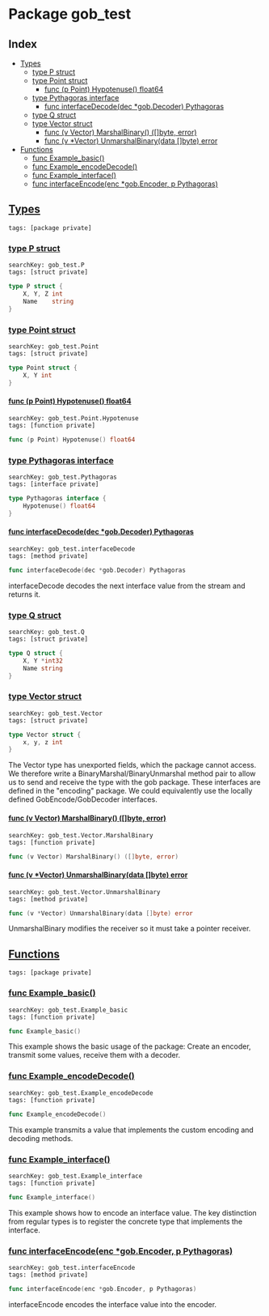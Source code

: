 # Package gob_test

## Index

* [Types](#type)
    * [type P struct](#P)
    * [type Point struct](#Point)
        * [func (p Point) Hypotenuse() float64](#Point.Hypotenuse)
    * [type Pythagoras interface](#Pythagoras)
        * [func interfaceDecode(dec *gob.Decoder) Pythagoras](#interfaceDecode)
    * [type Q struct](#Q)
    * [type Vector struct](#Vector)
        * [func (v Vector) MarshalBinary() ([]byte, error)](#Vector.MarshalBinary)
        * [func (v *Vector) UnmarshalBinary(data []byte) error](#Vector.UnmarshalBinary)
* [Functions](#func)
    * [func Example_basic()](#Example_basic)
    * [func Example_encodeDecode()](#Example_encodeDecode)
    * [func Example_interface()](#Example_interface)
    * [func interfaceEncode(enc *gob.Encoder, p Pythagoras)](#interfaceEncode)


## <a id="type" href="#type">Types</a>

```
tags: [package private]
```

### <a id="P" href="#P">type P struct</a>

```
searchKey: gob_test.P
tags: [struct private]
```

```Go
type P struct {
	X, Y, Z int
	Name    string
}
```

### <a id="Point" href="#Point">type Point struct</a>

```
searchKey: gob_test.Point
tags: [struct private]
```

```Go
type Point struct {
	X, Y int
}
```

#### <a id="Point.Hypotenuse" href="#Point.Hypotenuse">func (p Point) Hypotenuse() float64</a>

```
searchKey: gob_test.Point.Hypotenuse
tags: [function private]
```

```Go
func (p Point) Hypotenuse() float64
```

### <a id="Pythagoras" href="#Pythagoras">type Pythagoras interface</a>

```
searchKey: gob_test.Pythagoras
tags: [interface private]
```

```Go
type Pythagoras interface {
	Hypotenuse() float64
}
```

#### <a id="interfaceDecode" href="#interfaceDecode">func interfaceDecode(dec *gob.Decoder) Pythagoras</a>

```
searchKey: gob_test.interfaceDecode
tags: [method private]
```

```Go
func interfaceDecode(dec *gob.Decoder) Pythagoras
```

interfaceDecode decodes the next interface value from the stream and returns it. 

### <a id="Q" href="#Q">type Q struct</a>

```
searchKey: gob_test.Q
tags: [struct private]
```

```Go
type Q struct {
	X, Y *int32
	Name string
}
```

### <a id="Vector" href="#Vector">type Vector struct</a>

```
searchKey: gob_test.Vector
tags: [struct private]
```

```Go
type Vector struct {
	x, y, z int
}
```

The Vector type has unexported fields, which the package cannot access. We therefore write a BinaryMarshal/BinaryUnmarshal method pair to allow us to send and receive the type with the gob package. These interfaces are defined in the "encoding" package. We could equivalently use the locally defined GobEncode/GobDecoder interfaces. 

#### <a id="Vector.MarshalBinary" href="#Vector.MarshalBinary">func (v Vector) MarshalBinary() ([]byte, error)</a>

```
searchKey: gob_test.Vector.MarshalBinary
tags: [function private]
```

```Go
func (v Vector) MarshalBinary() ([]byte, error)
```

#### <a id="Vector.UnmarshalBinary" href="#Vector.UnmarshalBinary">func (v *Vector) UnmarshalBinary(data []byte) error</a>

```
searchKey: gob_test.Vector.UnmarshalBinary
tags: [method private]
```

```Go
func (v *Vector) UnmarshalBinary(data []byte) error
```

UnmarshalBinary modifies the receiver so it must take a pointer receiver. 

## <a id="func" href="#func">Functions</a>

```
tags: [package private]
```

### <a id="Example_basic" href="#Example_basic">func Example_basic()</a>

```
searchKey: gob_test.Example_basic
tags: [function private]
```

```Go
func Example_basic()
```

This example shows the basic usage of the package: Create an encoder, transmit some values, receive them with a decoder. 

### <a id="Example_encodeDecode" href="#Example_encodeDecode">func Example_encodeDecode()</a>

```
searchKey: gob_test.Example_encodeDecode
tags: [function private]
```

```Go
func Example_encodeDecode()
```

This example transmits a value that implements the custom encoding and decoding methods. 

### <a id="Example_interface" href="#Example_interface">func Example_interface()</a>

```
searchKey: gob_test.Example_interface
tags: [function private]
```

```Go
func Example_interface()
```

This example shows how to encode an interface value. The key distinction from regular types is to register the concrete type that implements the interface. 

### <a id="interfaceEncode" href="#interfaceEncode">func interfaceEncode(enc *gob.Encoder, p Pythagoras)</a>

```
searchKey: gob_test.interfaceEncode
tags: [method private]
```

```Go
func interfaceEncode(enc *gob.Encoder, p Pythagoras)
```

interfaceEncode encodes the interface value into the encoder. 

